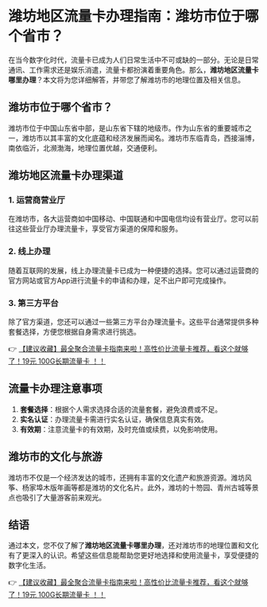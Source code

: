 # 潍坊地区流量卡办理指南：潍坊市位于哪个省市？

在当今数字化时代，流量卡已成为人们日常生活中不可或缺的一部分。无论是日常通讯、工作需求还是娱乐消遣，流量卡都扮演着重要角色。那么，**潍坊地区流量卡哪里办理**？本文将为您详细解答，并带您了解潍坊市的地理位置及相关信息。

## 潍坊市位于哪个省市？

潍坊市位于中国山东省中部，是山东省下辖的地级市。作为山东省的重要城市之一，潍坊市以其丰富的文化底蕴和经济发展而闻名。潍坊市东临青岛，西接淄博，南依临沂，北濒渤海，地理位置优越，交通便利。

## 潍坊地区流量卡办理渠道

### 1. 运营商营业厅

在潍坊市，各大运营商如中国移动、中国联通和中国电信均设有营业厅。您可以前往这些营业厅办理流量卡，享受官方渠道的保障和服务。

### 2. 线上办理

随着互联网的发展，线上办理流量卡已成为一种便捷的选择。您可以通过运营商的官方网站或官方App进行流量卡的申请和办理，足不出户即可完成操作。

### 3. 第三方平台

除了官方渠道，您还可以通过一些第三方平台办理流量卡。这些平台通常提供多种套餐选择，方便您根据自身需求进行挑选。

👉 [【建议收藏】最全聚合流量卡指南来啦！高性价比流量卡推荐，看这个就够了！19元 100G长期流量卡 ！！](https://bit.ly/Liuliangka)

## 流量卡办理注意事项

1. **套餐选择**：根据个人需求选择合适的流量套餐，避免浪费或不足。
2. **实名认证**：办理流量卡需进行实名认证，确保信息真实有效。
3. **有效期**：注意流量卡的有效期，及时充值或续费，以免影响使用。

## 潍坊市的文化与旅游

潍坊市不仅是一个经济发达的城市，还拥有丰富的文化遗产和旅游资源。潍坊风筝、杨家埠木版年画等都是潍坊的文化名片。此外，潍坊的十笏园、青州古城等景点也吸引了大量游客前来观光。

## 结语

通过本文，您不仅了解了**潍坊地区流量卡哪里办理**，还对潍坊市的地理位置和文化有了更深入的认识。希望这些信息能帮助您更好地选择和使用流量卡，享受便捷的数字化生活。

👉 [【建议收藏】最全聚合流量卡指南来啦！高性价比流量卡推荐，看这个就够了！19元 100G长期流量卡 ！！](https://bit.ly/Liuliangka)